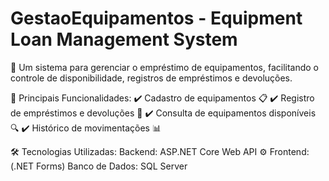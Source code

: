 # GestaoEquipamentos - Equipment Loan Management System
🚀 Um sistema para gerenciar o empréstimo de equipamentos, facilitando o controle de disponibilidade, registros de empréstimos e devoluções.



🔹 Principais Funcionalidades:
✔️ Cadastro de equipamentos 📋
✔️ Registro de empréstimos e devoluções 🔄
✔️ Consulta de equipamentos disponíveis 🔍
✔️ Histórico de movimentações 📊

🛠️ Tecnologias Utilizadas:
Backend: ASP.NET Core Web API ⚙️
Frontend: (.NET Forms)
Banco de Dados: SQL Server
